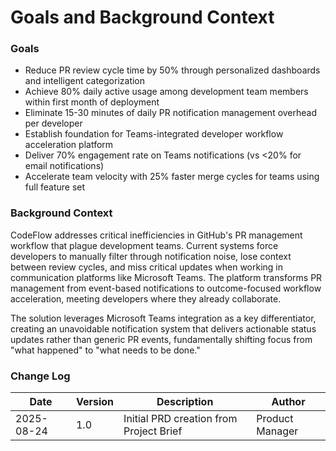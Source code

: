 # Goals and Background Context

### Goals
- Reduce PR review cycle time by 50% through personalized dashboards and intelligent categorization
- Achieve 80% daily active usage among development team members within first month of deployment  
- Eliminate 15-30 minutes of daily PR notification management overhead per developer
- Establish foundation for Teams-integrated developer workflow acceleration platform
- Deliver 70% engagement rate on Teams notifications (vs <20% for email notifications)
- Accelerate team velocity with 25% faster merge cycles for teams using full feature set

### Background Context

CodeFlow addresses critical inefficiencies in GitHub's PR management workflow that plague development teams. Current systems force developers to manually filter through notification noise, lose context between review cycles, and miss critical updates when working in communication platforms like Microsoft Teams. The platform transforms PR management from event-based notifications to outcome-focused workflow acceleration, meeting developers where they already collaborate.

The solution leverages Microsoft Teams integration as a key differentiator, creating an unavoidable notification system that delivers actionable status updates rather than generic PR events, fundamentally shifting focus from "what happened" to "what needs to be done."

### Change Log

| Date | Version | Description | Author |
|------|---------|-------------|--------|  
| 2025-08-24 | 1.0 | Initial PRD creation from Project Brief | Product Manager |
